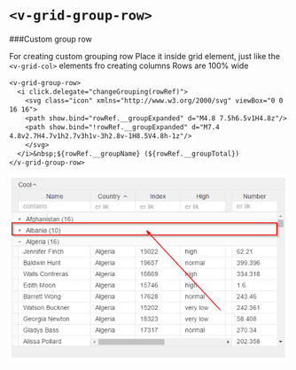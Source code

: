 # ```<v-grid-group-row>```

###Custom group row

For creating custom grouping row
Place it inside grid element, just like the ```<v-grid-col>``` elements fro creating columns
Rows are 100% wide

```
<v-grid-group-row>
  <i click.delegate="changeGrouping(rowRef)">
    <svg class="icon" xmlns="http://www.w3.org/2000/svg" viewBox="0 0 16 16">
    <path show.bind="rowRef.__groupExpanded" d="M4.8 7.5h6.5v1H4.8z"/>
    <path show.bind="!rowRef.__groupExpanded" d="M7.4 4.8v2.7H4.7v1h2.7v3h1v-3h2.8v-1H8.5V4.8h-1z"/>
    </svg>
  </i>&nbsp;${rowRef.__groupName} (${rowRef.__groupTotal})
</v-grid-group-row>
 ```
 
 ![](../vgridanimation/custom-grouping-row.png)
 
 
 